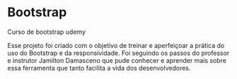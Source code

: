 # Bootstrap
Curso de bootstrap udemy 

Esse projeto foi criado com o objetivo de treinar e aperfeiçoar a prática do uso do Bootstrap e da responsividade.
Foi seguindo os passos do professor e instrutor Jamilton Damasceno que pude conhecer e aprender
mais sobre essa ferramenta que tanto facilita a vida dos desenvolvedores.
